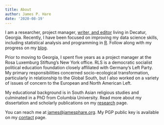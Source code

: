 ```yaml
---
title: About
author: James P. Hare
date: '2020-08-19'
---
```

I am a researcher, project manager, [writer, and editor](https://jamesphare.org/writing-editing/) living in Decatur, Georgia. Recently, I have been focused on improving my data science skills, including statistical analysis and programming in [R](https://www.r-project.org/). Follow along with my progress on my [blog](https://jamesphare.org/blog/).

Prior to moving to Georgia, I spent five years as a project manager at the Rosa Luxemburg Stiftung’s New York office. RLS is a democratic socialist political education foundation closely affiliated with Germany’s Left Party. My primary responsibilities concerned socio-ecological transformation, particularly in relationship to the Global South, but I also worked on a variety of issues of concern to the European and North American Left.

My educational background is in South Asian religious studies and culminated in a PhD from Columbia University. Read more about my dissertation and scholarly publications on my [research](https://jamesphare.org/research/) page.

You can reach me at james@jamesphare.org. My PGP public key is available on my [contact](https://jamesphare.org/contact/) page.

